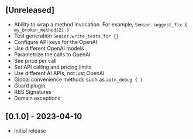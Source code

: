 ## [Unreleased]

- Ability to wrap a method invocation. For example, `Senior.suggest_fix { my_broken_method(2) }`
- Test generation `Senior.write_tests_for {}`
- Configure API keys for the OpenAI
- Use different OpenAI models
- Parametrize the calls to OpenAI
- See price per call
- Set API calling and pricing limits
- Use different AI APIs, not just OpenAI
- Global convenience methods such as `auto_debug { }`
- Guard plugin
- RBS Signatures
- Domain exceptions

## [0.1.0] - 2023-04-10

- Initial release
